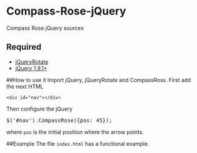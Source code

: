 Compass-Rose-jQuery
===================
Compass Rose jQuery sources

## Required
* [jQueryRotate](http://code.google.com/p/jqueryrotate/)
* [jQuery 1.9.1+](https://ajax.googleapis.com/ajax/libs/jquery/1.9.1/jquery.min.js) 

##How to use it
Import jQuery, jQueryRotate and	CompassRoss. First add the next HTML 
<pre><code>&lt;div id="nav"&gt;&lt;/div&gt;
</code></pre>

Then configure the jQuery
<pre lang="jQuery">$('#nav').CompassRose({pos: 45}); </pre> 
where `pos` is the initial position where the arrow points.

##Example
The file `index.html` has a functional example.